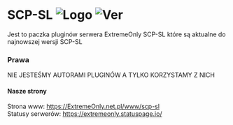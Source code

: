 # SCP-SL ![Logo](https://img.shields.io/discord/787988182360653864?color=blue&label=Discord&logo=Discord) ![Ver](https://img.shields.io/github/v/release/ExtremeOnly/scp-sl?color=darkgreen&label=Ver&logo=Github)
Jest to paczka pluginów serwera ExtremeOnly SCP-SL które są aktualne do najnowszej wersji SCP-SL

### Prawa
NIE JESTEŚMY AUTORAMI PLUGINÓW A TYLKO KORZYSTAMY Z NICH

#### Nasze strony

Strona www: https://ExtremeOnly.net.pl/www/scp-sl <br/>
Statusy serwerów: https://extremeonly.statuspage.io/
